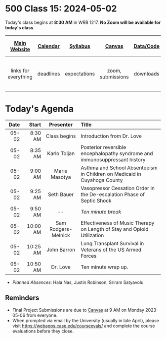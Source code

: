 # 500 Class 15: 2024-05-02

Today's class begins at **8:30 AM** in WRB 1217. **No Zoom will be available for today's class**.

[Main Website](https://thomaselove.github.io/500-2024/) | [Calendar](https://thomaselove.github.io/500-2024/calendar.html) | [Syllabus](https://thomaselove.github.io/500-syllabus-2024) | [Canvas](https://canvas.case.edu) | [Data/Code](https://github.com/THOMASELOVE/500-data) |  [Sources](https://github.com/THOMASELOVE/500-sources) | For help, email
:-----------: | :--------------: | :----------: | :---------: | :-------------: | :------: | :-----------: 
links for everything | deadlines | expectations | zoom, submissions | downloads | to read | `500-help` at `case` dot `edu`

# Today's Agenda

Date | Start | Presenter | Title
------: | -------: | :----------------: | :----------------------------------------------------------
05-02 | 8:30 AM | Class begins | Introduction from Dr. Love
05-02 | 8:35 AM | Karlo Toljan | Posterior reversible encephalopathy syndrome and immunosuppressant history
05-02 | 9:00 AM | Marie Masotya | Asthma and School Absenteeism in Children on Medicaid in Cuyahoga County
05-02 | 9:25 AM | Seth Bauer | Vasopressor Cessation Order in the De-escalation Phase of Septic Shock
05-02 | 9:50 AM | -- | *Ten minute break*
05-02 | 10:00 AM | Sam Rodgers-Melnick | Effectiveness of Music Therapy on Length of Stay and Opioid Utilization
05-02 | 10:25 AM | John Barron | Lung Transplant Survival in Veterans of the US Armed Forces
05-02 | 10:50 AM | Dr. Love | Ten minute wrap up.

- *Planned Absences*: Hala Nas, Justin Robinson, Sriram Satyavolu

## Reminders

- Final Project Submissions are due to [Canvas](https://canvas.case.edu) at 9 AM on Monday 2023-05-06 from everyone.
- When prompted via email by the University (usually in late April), please visit <https://webapps.case.edu/courseevals/> and complete the course evaluations before they close.
